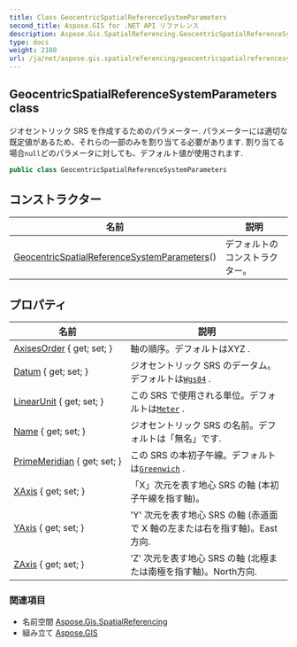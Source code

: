 ```yaml
---
title: Class GeocentricSpatialReferenceSystemParameters
second_title: Aspose.GIS for .NET API リファレンス
description: Aspose.Gis.SpatialReferencing.GeocentricSpatialReferenceSystemParameters クラス. ジオセントリック SRS を作成するためのパラメーター. パラメーターには適切な既定値があるためそれらの一部のみを割り当てる必要があります. 割り当てる場合nullどのパラメータに対してもデフォルト値が使用されます.
type: docs
weight: 2100
url: /ja/net/aspose.gis.spatialreferencing/geocentricspatialreferencesystemparameters/
---
```

## GeocentricSpatialReferenceSystemParameters class

ジオセントリック SRS を作成するためのパラメーター. パラメーターには適切な既定値があるため、それらの一部のみを割り当てる必要があります. 割り当てる場合`null`どのパラメータに対しても、デフォルト値が使用されます.

```csharp
public class GeocentricSpatialReferenceSystemParameters
```

## コンストラクター

| 名前 | 説明 |
| --- | --- |
| [GeocentricSpatialReferenceSystemParameters](geocentricspatialreferencesystemparameters/)() | デフォルトのコンストラクター。 |

## プロパティ

| 名前 | 説明 |
| --- | --- |
| [AxisesOrder](../../aspose.gis.spatialreferencing/geocentricspatialreferencesystemparameters/axisesorder/) { get; set; } | 軸の順序。デフォルトはXYZ . |
| [Datum](../../aspose.gis.spatialreferencing/geocentricspatialreferencesystemparameters/datum/) { get; set; } | ジオセントリック SRS のデータム。デフォルトは[`Wgs84`](../geographicdatum/wgs84/) . |
| [LinearUnit](../../aspose.gis.spatialreferencing/geocentricspatialreferencesystemparameters/linearunit/) { get; set; } | この SRS で使用される単位。デフォルトは[`Meter`](../unit/meter/) . |
| [Name](../../aspose.gis.spatialreferencing/geocentricspatialreferencesystemparameters/name/) { get; set; } | ジオセントリック SRS の名前。デフォルトは「無名」です. |
| [PrimeMeridian](../../aspose.gis.spatialreferencing/geocentricspatialreferencesystemparameters/primemeridian/) { get; set; } | この SRS の本初子午線。デフォルトは[`Greenwich`](../primemeridian/greenwich/) . |
| [XAxis](../../aspose.gis.spatialreferencing/geocentricspatialreferencesystemparameters/xaxis/) { get; set; } | 「X」次元を表す地心 SRS の軸 (本初子午線を指す軸)。 |
| [YAxis](../../aspose.gis.spatialreferencing/geocentricspatialreferencesystemparameters/yaxis/) { get; set; } | 'Y' 次元を表す地心 SRS の軸 (赤道面で X 軸の左または右を指す軸)。East方向. |
| [ZAxis](../../aspose.gis.spatialreferencing/geocentricspatialreferencesystemparameters/zaxis/) { get; set; } | 'Z' 次元を表す地心 SRS の軸 (北極または南極を指す軸)。North方向. |

### 関連項目

* 名前空間 [Aspose.Gis.SpatialReferencing](../../aspose.gis.spatialreferencing/)
* 組み立て [Aspose.GIS](../../)


